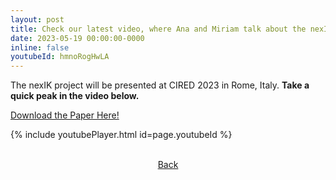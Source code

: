 ```yaml
---
layout: post
title: Check our latest video, where Ana and Miriam talk about the nexIK vision that will be presented in CIRED 2023.
date: 2023-05-19 00:00:00-0000
inline: false
youtubeId: hmnoRogHwLA
---
```


The nexIK project will be presented at CIRED 2023 in Rome, Italy. **Take a quick peak in the video below.**

<a href="https://www.alspereira.info/pubs/cired-2023/" target="_blank">Download the Paper Here!</a>

{% include youtubePlayer.html id=page.youtubeId %}

<br/>
<div style="width:100%; text-align:center">
<a href="#" onclick="window.history.back()">Back</a>
</div>